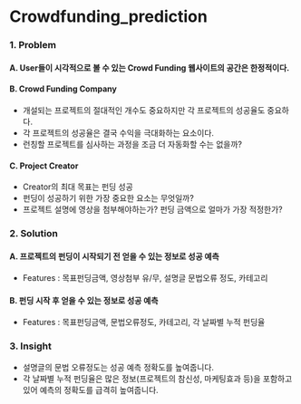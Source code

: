 # Crowdfunding_prediction

### 1. Problem
#### A.  User들이 시각적으로 볼 수 있는 Crowd Funding 웹사이트의 공간은 한정적이다.

#### B.  Crowd Funding Company
- 개설되는 프로젝트의 절대적인 개수도 중요하지만 각 프로젝트의 성공율도 중요하다.
- 각 프로젝트의 성공율은 결국 수익을 극대화하는 요소이다.
- 런칭할 프로젝트를 심사하는 과정을 조금 더 자동화할 수는 없을까?

#### C.  Project Creator
- Creator의 최대 목표는 펀딩 성공
- 펀딩이 성공하기 위한 가장 중요한 요소는 무엇일까?
- 프로젝트 설명에 영상을 첨부해야하는가? 펀딩 금액으로 얼마가 가장 적정한가? 

### 2. Solution

#### A. 프로젝트의 펀딩이 시작되기 전 얻을 수 있는 정보로 성공 예측
- Features : 목표펀딩금액, 영상첨부 유/무, 설명글 문법오류 정도, 카테고리

#### B.  펀딩 시작 후 얻을 수 있는 정보로 성공 예측
- Features : 목표펀딩금액, 문법오류정도, 카테고리, 각 날짜별 누적 펀딩율

### 3. Insight
- 설명글의 문법 오류정도는 성공 예측 정확도를 높여줍니다.
- 각 날짜별 누적 펀딩율은 많은 정보(프로젝트의 참신성, 마케팅효과 등)을 포함하고 있어 예측의 정확도를 급격히 높여줍니다.
